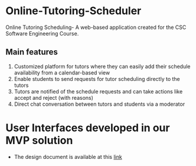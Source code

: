 # Online-Tutoring-Scheduler
Online Tutoring Scheduling- A web-based application created for the CSC Software Engineering Course.

## Main features

1. Customized platform for tutors where they can easily add their schedule availability from a calendar-based view
2. Enable students to send requests for tutor scheduling directly to the tutors
3. Tutors are notified of the schedule requests and can take actions like accept and reject (with reasons)
4. Direct chat conversation between tutors and students via a moderator

# User Interfaces developed in our MVP solution
- The design document is available at this [link](https://drive.google.com/file/d/12dy1nXaq_JoPYkWyyRB60UmWCDXPfXNh/view?usp=sharing)

